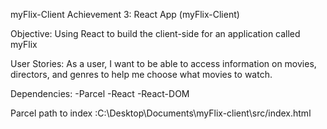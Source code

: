 myFlix-Client
Achievement 3:
React App (myFlix-Client)

Objective:
Using React to build the client-side for an application called myFlix

User Stories:
As a user, I want to be able to access information on movies, directors, and genres to help me choose what movies to watch.

Dependencies:
-Parcel -React -React-DOM

Parcel path to index
:C:\Desktop\Documents\myFlix-client\src/index.html
